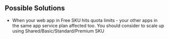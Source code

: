 ## Possible Solutions
* When your web app in Free SKU hits quota limits - your other apps in the same app service plan affected too. You should consider to scale up using Shared/Basic/Standard/Premium SKU
